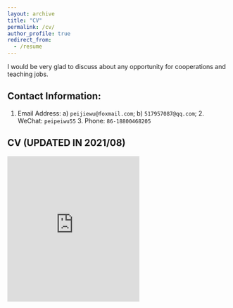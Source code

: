 ```yaml
---
layout: archive
title: "CV"
permalink: /cv/
author_profile: true
redirect_from:
  - /resume
---
```

I would be very glad to discuss about any opportunity for cooperations and teaching jobs.
## Contact Information:
1. Email Address: a) `peijiewu@foxmail.com`; b) `517957087@qq.com`; 2. WeChat: `peipeiwu55` 3. Phone: `86-18800468205 `

## CV (UPDATED IN 2021/08)
<embed src="https://peipeiwu1119.github.io/wupeijie/files/PeijieWu (CV_Aug2021).pdf" type="application/pdf" height="330px"/>
